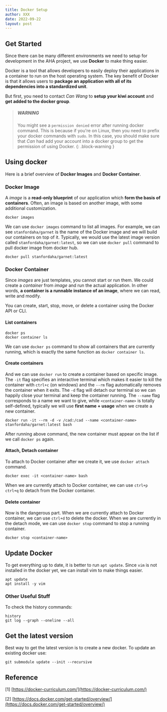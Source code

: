 ```yaml
---
title: Docker Setup
author: XXX
date: 2022-09-22
layout: post
---
```


## Get Started 
Since there can be many different environments we need to 
setup for development in the AHA project, we use 
**Docker** to make thing easier.

Docker is a tool that allows developers to easily deploy their 
applications in a container to run on the host operating system. 
The key benefit of Docker is that it allows users to 
**package an application with all of its dependencies into a standardized unit**.

But first, you need to contact *Can Wang* to **setup your kiwi account** 
and **get added to the docker group**. 


> ##### WARNING
>
> You might see a `permission denied` error after running docker 
> command. This is because if you're on Linux, then you need to 
> prefix your docker commands with `sudo`. In this case, you should 
> make sure that *Can* had add your account into a docker group to 
> get the permission of using Docker.
{: .block-warning }


## Using docker
Here is a brief overview of **Docker Images** and **Docker Container**.


### Docker Image
A *image* is a **read-only blueprint** of our application which 
**form the basis of containers**. Often, an image is based on another 
image, with some additional customization. 

    docker images

We can use `docker images` command to list all images. For example, 
we can see `stanfordaha/garnet` is the name of the Docker image and 
we will build our containers on top of it. Typically, we would use 
the latest image version called `stanfordaha/garnet:latest`, so we 
can use `docker pull` command to pull docker image from docker hub.

    docker pull stanfordaha/garnet:latest


### Docker Container
Since *images* are just templates, you cannot start or run them. We 
could create a *container* from *image* and run the actual application. 
In other words, **a container is a runnable instance of an image**, 
where we can read, write and modify. 

You can create, start, stop, move, or delete a container using the Docker 
API or CLI.


#### List containers

    docker ps
    docker container ls

We can use `docker ps` command to show all containers that are currently 
running, which is exactly the same function as `docker container ls`.  


#### Create containers

And we can use `docker run` to create a container based on specific image. 
The `-it` flag specifies an interactive terminal which makes it easier to 
kill the container with `ctrl+c` (on windows) and the `--rm` flag 
automatically removes the container when it exits. The `-d` flag will 
detach our terminal so we can happily close your terminal and keep the 
container running. The `--name` flag corresponds to a name we want to give, 
while `<container-name>` is totally self-defined, typically we will use 
**first name + usage** when we create a new container. 

    docker run -it --rm -d -v /cad:/cad --name <container-name> stanfordaha/garnet:latest bash

After running above command, the new container must appear on the list if 
we call `docker ps` again. 


#### Attach, Detach container

To attach to Docker container after we create it, we use `docker attach` command.

    docker exec -it <container-name> bash

When we are currently attach to Docker container, we can use 
`ctrl+p ctrl+q` to detach from the Docker container.


#### Delete container
Now is the dangerous part. When we are currently attach to Docker container, 
we can use `ctrl+d` to delete the docker. When we are currently in the detach 
mode, we can use `docker stop` command to stop a running container. 
    
    docker stop <container-name>


## Update Docker
To get everything up to date, it is better to run `apt update`. Since `vim` is 
not installed in the docker yet, we can install vim to make things easier. 

    apt update
    apt install -y vim



### Other Useful Stuff
To check the history commands:

    history
    git log --graph --oneline --all


## Get the latest version
Best way to get the latest version is to create a new docker. To update an existing docker use:

    git submodule update --init --recursive





## Reference

[1] [https://docker-curriculum.com/](https://docker-curriculum.com/)

[2] [https://docs.docker.com/get-started/overview/](https://docs.docker.com/get-started/overview/)
